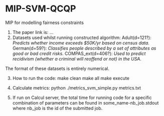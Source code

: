 # MIP-SVM-QCQP
MIP for modelling fairness constraints

1. The paper link is: ...
2. Datasets used whilst running constructed algorithm: 
            Adult(d=121?): _Predicts whether income exceeds $50K/yr based on census data._
            German(d=59?): _Classifies people described by a set of attributes as good or bad credit risks._
            COMPAS_ext(d=406?): _Used to predict recidivism (whether a criminal will reoffend or not) in the USA._
            
The format of these datasets is entirely numerical. 
            
3. How to run the code:
          make clean
          make all
          make execute
          
4. Calculate metrics: python ./metrics_svm_simple.py metrics.txt
5. If run on Calcul server, the total time for running code for a specific combination of parameters can be found in some_name-nb_job.stdout where nb_job is the id of the submitted job.
